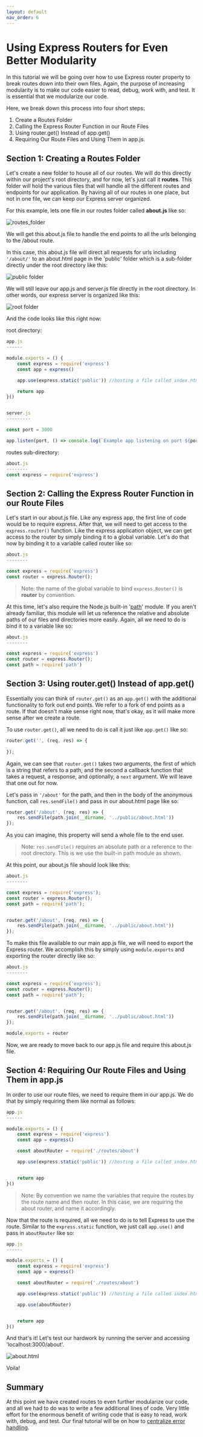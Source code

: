 ```yaml
---
layout: default
nav_order: 6
---
```


# Using Express Routers for Even Better Modularity

In this tutorial we will be going over how to use Express router property to break routes down into their own files. Again, the purpose of increasing modularity is to make our code easier to read, debug, work with, and test. It is essential that we modularize our code.

Here, we break down this process into four short steps:
<ol>
<li>Create a Routes Folder</li>
<li>Calling the Express Router Function in our Route Files</li>
<li>Using router.get() Instead of app.get()</li>
<li>Requiring Our Route Files and Using Them in app.js.</li>
</ol>

## Section 1: Creating a Routes Folder

Let's create a new folder to house all of our routes. We will do this directly within our project's root directory, and for now, let's just call it **routes**. This folder will hold the various files that will handle all the different routes and endpoints for our application. By having all of our routes in one place, but not in one file, we can keep our Express server organized.

For this example, lets one file in our routes folder called **about.js** like so:

![routes_folder](./images/route-about.png)

We will get this about.js file to handle the end points to all the urls belonging to the /about route.

In this case, this about.js file will direct all requests for urls including ```'/about/'``` to an about.html page in the 'public' folder which is a sub-folder directly under the root directory like this:

![public folder](./images/public-folder.png)

We will still leave our app.js and server.js file directly in the root directory. In other words, our express server is organized like this:

![root folder](./images/root-dir.png)

And the code looks like this right now:

root directory:
```javascript
app.js
------

module.exports = () {
    const express = require('express')
    const app = express()

    app.use(express.static('public')) //hosting a file called index.html

    return app
}()


server.js
---------

const port = 3000

app.listen(port, () => console.log(`Example app listening on port ${port}!`))
```


routes sub-directory:
```javascript
about.js
--------
const express = require('express')
```

## Section 2: Calling the Express Router Function in our Route Files

Let's start in our about.js file. Like any express app, the first line of code would be to require express. After that, we will need to get access to the ```express.router()``` function. Like the express application object, we can get access to the router by simply binding it to a global variable. Let's do that now by binding it to a variable called router like so:

```javascript
about.js
--------

const express = require('express')
const router = express.Router();

```

>Note: the name of the global variable to bind ```express.Router()``` is **router** by convention.

At this time, let's also require the Node.js built-in '[path](https://nodejs.org/api/path.html)' module. If you aren't already familiar, this module will let us reference the relative and absolute paths of our files and directories more easily. Again, all we need to do is bind it to a variable like so:

```javascript
about.js
--------

const express = require('express')
const router = express.Router();
const path = require('path')
```

## Section 3: Using router.get() Instead of app.get()

Essentially you can think of ```router.get()``` as an ```app.get()``` with the additional functionality to fork out end points. We refer to a fork of end points as a route. If that doesn't make sense right now, that's okay, as it will make more sense after we create a route.

To use ```router.get()```, all we need to do is call it just like ```app.get()``` like so:

```javascript
router.get('', (req, res) => {
    
});
```

Again, we can see that ```router.get()``` takes two arguments, the first of which is a string that refers to a path, and the second a callback function that takes a request, a response, and optionally, a ```next``` argument. We will leave that one out for now.

Let's pass in ```'/about'``` for the path, and then in the body of the anonymous function, call ```res.sendFile()``` and pass in our about.html page like so:

```javascript
router.get('/about', (req, res) => {
    res.sendFile(path.join(__dirname, '../public/about.html'))
});
```

As you can imagine, this property will send a whole file to the end user.

>Note: ```res.sendFile()``` requires an absolute path or a reference to the root directory. This is we use the built-in path module as shown.

At this point, our about.js file should look like this:

```javascript
about.js
--------

const express = require('express');
const router = express.Router();
const path = require('path');


router.get('/about', (req, res) => {
    res.sendFile(path.join(__dirname, '../public/about.html'))
});
```

To make this file available to our main app.js file, we will need to export the Express router. We accomplish this by simply using ```module.exports``` and exporting the router directly like so:

```javascript
about.js
--------

const express = require('express');
const router = express.Router();
const path = require('path');


router.get('/about', (req, res) => {
    res.sendFile(path.join(__dirname, '../public/about.html'))
});

module.exports = router
```

Now, we are ready to move back to our app.js file and require this about.js file.

## Section 4: Requiring Our Route Files and Using Them in app.js

In order to use our route files, we need to require them in our app.js. We do that by simply requiring them like normal as follows:

```javascript
app.js
------

module.exports = () {
    const express = require('express')
    const app = express()

    const aboutRouter = require('./routes/about')

    app.use(express.static('public')) //hosting a file called index.html


    return app
}()
```

>Note: By convention we name the variables that require the routes by the route name and then router. In this case, we are requiring the about router, and name it accordingly.

Now that the route is required, all we need to do is to tell Express to use the route. Similar to the ```express.static``` function, we just call ```app.use()``` and pass in ```aboutRouter``` like so:

```javascript
app.js
------

module.exports = () {
    const express = require('express')
    const app = express()

    const aboutRouter = require('./routes/about')

    app.use(express.static('public')) //hosting a file called index.html

    app.use(aboutRouter)


    return app
}()
```

And that's it! Let's test our hardwork by running the server and accessing 'localhost:3000/about'.

![about.html](./images/about-html.png)

Voila!

## Summary

At this point we have created routes to even further modularize our code, and all we had to do was to write a few additional lines of code. Very little effort for the enormous benefit of writing code that is easy to read, work with, debug, and test. Our final tutorial will be on how to [centralize error handling](./sentry.md).